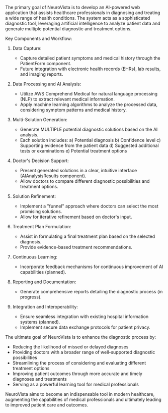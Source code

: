 The primary goal of NeuroVista is to develop an AI-powered web application that assists healthcare professionals in diagnosing and treating a wide range of health conditions. The system acts as a sophisticated diagnostic tool, leveraging artificial intelligence to analyze patient data and generate multiple potential diagnostic and treatment options.

Key Components and Workflow:

1. Data Capture:
   - Capture detailed patient symptoms and medical history through the PatientForm component.
   - Future integration with electronic health records (EHRs), lab results, and imaging reports.

2. Data Processing and AI Analysis:
   - Utilize AWS Comprehend Medical for natural language processing (NLP) to extract relevant medical information.
   - Apply machine learning algorithms to analyze the processed data, considering symptom patterns and medical history.

3. Multi-Solution Generation:
   - Generate MULTIPLE potential diagnostic solutions based on the AI analysis.
   - Each solution includes:
     a) Potential diagnosis
     b) Confidence level
     c) Supporting evidence from the patient data
     d) Suggested additional tests or examinations
     e) Potential treatment options

4. Doctor's Decision Support:
   - Present generated solutions in a clear, intuitive interface (AIAnalysisResults component).
   - Allow doctors to compare different diagnostic possibilities and treatment options.

5. Solution Refinement:
   - Implement a "funnel" approach where doctors can select the most promising solutions.
   - Allow for iterative refinement based on doctor's input.

6. Treatment Plan Formulation:
   - Assist in formulating a final treatment plan based on the selected diagnosis.
   - Provide evidence-based treatment recommendations.

7. Continuous Learning:
   - Incorporate feedback mechanisms for continuous improvement of AI capabilities (planned).

8. Reporting and Documentation:
   - Generate comprehensive reports detailing the diagnostic process (in progress).

9. Integration and Interoperability:
   - Ensure seamless integration with existing hospital information systems (planned).
   - Implement secure data exchange protocols for patient privacy.

The ultimate goal of NeuroVista is to enhance the diagnostic process by:
- Reducing the likelihood of missed or delayed diagnoses
- Providing doctors with a broader range of well-supported diagnostic possibilities
- Streamlining the process of considering and evaluating different treatment options
- Improving patient outcomes through more accurate and timely diagnoses and treatments
- Serving as a powerful learning tool for medical professionals

NeuroVista aims to become an indispensable tool in modern healthcare, augmenting the capabilities of medical professionals and ultimately leading to improved patient care and outcomes.
